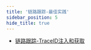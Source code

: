 ```yaml
---
title: '链路跟踪-最佳实践'
sidebar_position: 5
hide_title: true
---
```


- [链路跟踪-TraceID注入和获取](output/goframe-v2.1-md/核心组件-重点/链路跟踪/链路跟踪-最佳实践/链路跟踪-TraceID注入和获取)